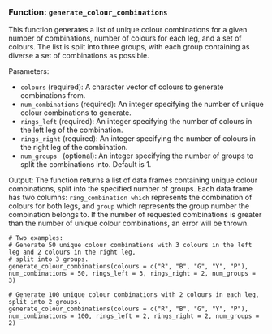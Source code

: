 
### Function:  `generate_colour_combinations`

This function generates a list of unique colour combinations for a given number of combinations, number of colours for each leg, 
and a set of colours. The list is split into three groups, with each group containing as diverse a set of combinations as possible.

Parameters:
-  `colours` (required): A character vector of colours to generate combinations from.
-  `num_combinations` (required): An integer specifying the number of unique colour combinations to generate.
- `rings_left` (required): An integer specifying the number of colours in the left leg of the combination.
- `rings_right` (required): An integer specifying the number of colours in the right leg of the combination.
- `num_groups ` (optional): An integer specifying the number of groups to split the combinations into. Default is 1.

Output:
The function returns a list of data frames containing unique colour combinations, split into the specified number of groups. 
Each data frame has two columns:  `ring_combination which` represents the combination of colours for both legs, and  `group` which 
represents the group number the combination belongs to. If the number of requested combinations is greater than the number of 
unique colour combinations, an error will be thrown.

```
# Two examples:
# Generate 50 unique colour combinations with 3 colours in the left leg and 2 colours in the right leg,
# split into 3 groups.
generate_colour_combinations(colours = c("R", "B", "G", "Y", "P"), num_combinations = 50, rings_left = 3, rings_right = 2, num_groups = 3)

# Generate 100 unique colour combinations with 2 colours in each leg, split into 2 groups.
generate_colour_combinations(colours = c("R", "B", "G", "Y", "P"), num_combinations = 100, rings_left = 2, rings_right = 2, num_groups = 2)

```

